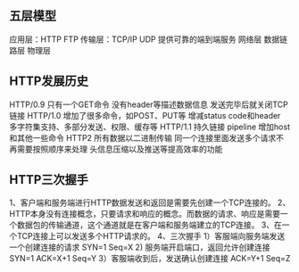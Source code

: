 ## 五层模型
  应用层：HTTP FTP
  传输层：TCP/IP UDP 提供可靠的端到端服务
  网络层
  数据链路层
  物理层

## HTTP发展历史
  HTTP/0.9 
    只有一个GET命令 
    没有header等描述数据信息 
    发送完毕后就关闭TCP链接
  HTTP/1.0 
    增加了很多命令，如POST、PUT等
    增减status code和header
    多字符集支持、多部分发送、权限、缓存等
  HTTP/1.1
    持久链接
    pipeline
    增加host和其他一些命令
  HTTP2
    所有数据以二进制传输
    同一个连接里面发送多个请求不再需要按照顺序来处理
    头信息压缩以及推送等提高效率的功能

## HTTP三次握手
  1、客户端和服务端进行HTTP数据发送和返回是需要先创建一个TCP连接的。
  2、HTTP本身没有连接概念，只要请求和响应的概念。而数据的请求、响应是需要一个数据包的传输通道，这个通道就是在客户端和服务端建立的TCP连接。
  3、在一个TCP连接上可以发送多个HTTP请求的。
  4、三次握手
    1）客服端向服务端发送一个创建连接的请求 SYN=1 Seq=X
    2) 服务端开启端口，返回允许创建连接 SYN=1 ACK=X+1 Seq=Y
    3）客服端收到后，发送确认创建连接 ACK=Y+1 Seq=Z

    




    